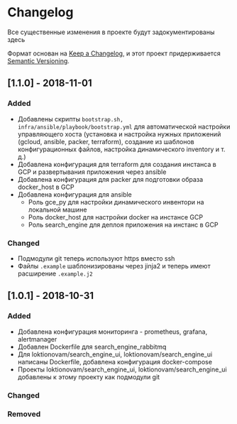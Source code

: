 # Changelog
Все существенные изменения в проекте будут задокументированы здесь

Формат основан на [Keep a Changelog](https://keepachangelog.com/en/1.0.0/),
и этот проект придерживается [Semantic Versioning](https://semver.org/spec/v2.0.0.html).
## [1.1.0] - 2018-11-01
### Added

- Добавлены скрипты `bootstrap.sh, infra/ansible/playbook/bootstrap.yml` для автоматической настройки управляющего хоста (установка и настройка нужных приложений (gcloud, ansible, packer, terraform), создание из шаблонов конфигурационных файлов, настройка динамического inventory  и т. д.)
- Добавлена конфигурация для terraform для создания инстанса в GCP и развертывания приложения через ansible
- Добавлена конфигурация для packer для подготовки образа docker_host в GCP
- Добавлена конфигурация для ansible
  - Роль gce_py для настройки динамического инвентори на локальной машине
  - Роль docker_host для настройки docker на инстансе GCP
  - Роль search_engine для деплоя приложения на инстанс в GCP

### Changed

- Подмодули git теперь используют https вместо ssh
- Файлы `.example` шаблонизированы через jinja2 и теперь имеют расширение `.example.j2`

## [1.0.1] - 2018-10-31
### Added

- Добавлена конфигурация мониторинга - prometheus, grafana, alertmanager
- Добавлен Dockerfile для search_engine_rabbitmq
- Для loktionovam/search_engine_ui, loktionovam/search_engine_ui написаны Dockerfile, добавлена конфигурация docker-compose
- Проекты loktionovam/search_engine_ui, loktionovam/search_engine_ui добавлены к этому проекту как подмодули git

### Changed

### Removed

